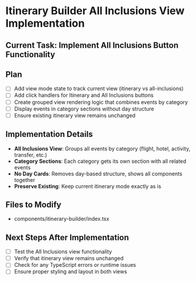 # Itinerary Builder All Inclusions View Implementation

## Current Task: Implement All Inclusions Button Functionality

## Plan
- [ ] Add view mode state to track current view (itinerary vs all-inclusions)
- [ ] Add click handlers for Itinerary and All Inclusions buttons
- [ ] Create grouped view rendering logic that combines events by category
- [ ] Display events in category sections without day structure
- [ ] Ensure existing itinerary view remains unchanged

## Implementation Details
- **All Inclusions View**: Groups all events by category (flight, hotel, activity, transfer, etc.)
- **Category Sections**: Each category gets its own section with all related events
- **No Day Cards**: Removes day-based structure, shows all components together
- **Preserve Existing**: Keep current itinerary mode exactly as is

## Files to Modify
- components/itinerary-builder/index.tsx

## Next Steps After Implementation
- [ ] Test the All Inclusions view functionality
- [ ] Verify that itinerary view remains unchanged
- [ ] Check for any TypeScript errors or runtime issues
- [ ] Ensure proper styling and layout in both views
